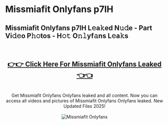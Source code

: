 # Missmiafit Onlyfans p7lH

<h2>Missmiafit Onlyfans p7lH  L𝚎a𝚔ed N𝚞𝚍e - Part Vi𝚍𝚎o P𝚑𝚘tos - H𝚘𝚝 O𝚗𝚕yf𝚊ns L𝚎a𝚔s</h2>
<br>
<div align="center">
<h2><a href="https://213.232.235.80/live/video.php?q=missmiafit-onlyfans" rel="nofollow">👉👉 Click Here For Missmiafit Onlyfans Leaked 👈👈</a></h2>

<br>
Get Missmiafit Onlyfans Onlyfans leaked and all content. Now you can access all videos and pictures of Missmiafit Onlyfans Onlyfans leaked. New Updated Files 2025!
<br>
<br>
<a href="https://213.232.235.80/live/video.php?q=missmiafit-onlyfans" rel="nofollow" data-target="animated-image.originalLink"><img src="https://i.imgur.com/dJHk4Zq.gif" alt="Missmiafit Onlyfans" style="max-width: 100%; display: inline-block;" data-target="animated-image.originalImage"></a>
</div>
<br>